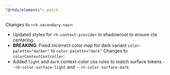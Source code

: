 ```yaml
---
"@rhds/elements": patch
---
```


Changes to `<rh-secondary-nav>`:
 - Updated styles for `rh-context-provider` in shadowroot to ensure cta centering.
 - **BREAKING**: Fixed incorrect color map for dark variant `color-palette="darker"` to `color-palette="dark"`
Changes to `colorContextController`:
 - Added `light` and `dark` context-color css rules to match surface tokens `--rh-color-surface-light` and `--rh-color-surface-dark`